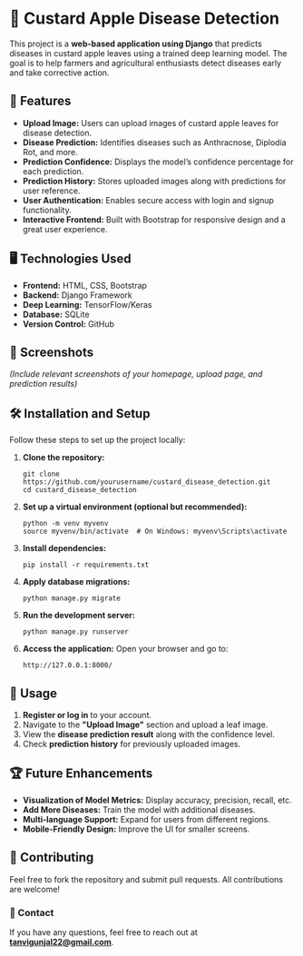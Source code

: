 
# 🍏 Custard Apple Disease Detection

This project is a **web-based application using Django** that predicts diseases in custard apple leaves using a trained deep learning model. The goal is to help farmers and agricultural enthusiasts detect diseases early and take corrective action.


## 🚀 Features

- **Upload Image:** Users can upload images of custard apple leaves for disease detection.
- **Disease Prediction:** Identifies diseases such as Anthracnose, Diplodia Rot, and more.
- **Prediction Confidence:** Displays the model’s confidence percentage for each prediction.
- **Prediction History:** Stores uploaded images along with predictions for user reference.
- **User Authentication:** Enables secure access with login and signup functionality.
- **Interactive Frontend:** Built with Bootstrap for responsive design and a great user experience.


## 🖥️ Technologies Used

- **Frontend:** HTML, CSS, Bootstrap  
- **Backend:** Django Framework  
- **Deep Learning:** TensorFlow/Keras  
- **Database:** SQLite  
- **Version Control:** GitHub  


## 📸 Screenshots  
*(Include relevant screenshots of your homepage, upload page, and prediction results)*  


## 🛠️ Installation and Setup

Follow these steps to set up the project locally:

1. **Clone the repository:**  
   ```
   git clone https://github.com/yourusername/custard_disease_detection.git
   cd custard_disease_detection
   ```

2. **Set up a virtual environment (optional but recommended):**  
   ```
   python -m venv myvenv
   source myvenv/bin/activate  # On Windows: myvenv\Scripts\activate
   ```

3. **Install dependencies:**  
   ```
   pip install -r requirements.txt
   ```

4. **Apply database migrations:**  
   ```
   python manage.py migrate
   ```

5. **Run the development server:**  
   ```
   python manage.py runserver
   ```

6. **Access the application:** Open your browser and go to:  
   ```
   http://127.0.0.1:8000/
   ```


## 🧪 Usage

1. **Register or log in** to your account.
2. Navigate to the **"Upload Image"** section and upload a leaf image.
3. View the **disease prediction result** along with the confidence level.
4. Check **prediction history** for previously uploaded images.


## 🏆 Future Enhancements

- **Visualization of Model Metrics:** Display accuracy, precision, recall, etc.
- **Add More Diseases:** Train the model with additional diseases.
- **Multi-language Support:** Expand for users from different regions.
- **Mobile-Friendly Design:** Improve the UI for smaller screens.


## 🤝 Contributing

Feel free to fork the repository and submit pull requests. All contributions are welcome!


### 📧 Contact

If you have any questions, feel free to reach out at **tanvigunjal22@gmail.com**.
